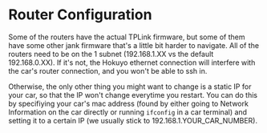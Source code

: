 # Router Configuration

Some of the routers have the actual TPLink firmware, but some of them have some other jank firmware that's a little bit harder to navigate. All of the routers need to be on the 1 subnet (192.168.1.XX vs the default 192.168.0.XX). If it's not, the Hokuyo ethernet connection will interfere with the car's router connection, and you won't be able to ssh in. 

Otherwise, the only other thing you might want to change is a static IP for your car, so that the IP won't change everytime you restart. You can do this by specifiying your car's mac address (found by either going to Network Information on the car directly or running `ifconfig` in a car terminal) and setting it to a certain IP (we usually stick to 192.168.1.YOUR_CAR_NUMBER).
